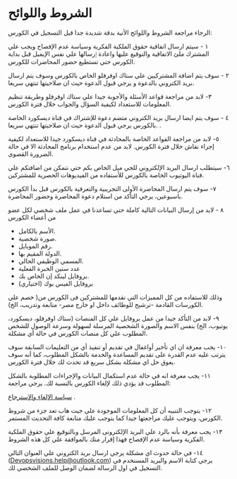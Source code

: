 # الشروط واللوائح  

الرجاء مراجعة الشروط واللوائح الأتية بدقة شديدة جدا قبل التسجيل في الكورس:

١ - سيتم ارسال اتفاقية حقوق الملكية الفكرية وسياسة عدم الإفصاح ويجب علي المشترك ملئ الاتفاقية والتوقيع عليها واعادة ٳرسالها علي نفس الإيميل قبل بداية الكورس حتي تستطيع حضور المحاضرات للكورس. 

٢ -  سوف يتم اضافة المشتركيين علي ستاك اوفرفلو الخاص بالكورس وسوف يتم ارسال بريد الكتروني بالدعوة و يرجي قبول الدعوة حيث ان صلاحيتها تنتهي سريعا.  

٣- لابد من مراجعة قواعد الأسئلة والأجوبة جيدا علي ستاك اوفرفلو وطريقة تنظيم المعلومات للاستعداد لكيفية السؤال والجواب خلال فترة الكورس. 

٤ - سوف يتم ايضا ارسال بريد الكتروني متضم دعوة للإشتراك في قناة ديسكورد الخاصة بالكورس يرجي قبول الدعوة حيث ان صلاحيتها تنتهي سريعا.  .

٥- لابد من مراجعة القواعد الخاصة بالمحادثة في قناة ديسكورد جيدا للاستعداد لكيفية إجراء نقاش خلال فترة الكورس. 
لابد من عدم استخدام برنامج المحادثة الا في حالة الضرورة القصوى. 

٦- سيتطلب ارسال البريد الإلكتروني للجي ميل الخاص بكم حتي نتمكن من اضافتكم علي قناة اليوتيوب الخاصة بالكورس للأستفاده من الفيديوهات الحصرية للمشتركين. 

٧- سوف يتم ارسال المحاضرة الأولى التجريبية والتعرفية بالكورس قبل بدأ الكورس باسبوعين، يرجي التأكد من استلام دعوة المحاضرة وحضور المحاضرة.
  
٨ - لابد من إرسال البيانات التالية كاملة حتي تساعدنا في عمل ملف شخصي لكل عضو من أعضاء الكورس 
- الأسم بالكامل.
- صورة شخصية.
- رقم الموبايل.
- الدولة المقيم بها.
- المسمي الوظيفي الحالي.
- عدد سنين الخبرة الفعلية
- بروفايل لينكد إن الخاص بك.
- بروفايل الفيس بوك (اختياري)

وذلك للاستفاده من كل المميزات التي نقدمها للمشتركين فى الكورس من( خصم علي الكورسات القادمة -ترشيح للوظائف داخل او خارج مصر- متابعة وتدريب، الخ). 

٩- لابد من التأكد جيدا من عمل بروفايل علي كل المنصات (ستاك اوفرفلو، ديسكورد، يوتيوب، الخ) بنفس الاسم والصورة الشخصية المرسلة لسهولة وسرعة الوصول للشخص المطلوب علي كل منصات الكورس في حالة أي مشكلة. 

١٠-  يجب معرفة ان اي تأخير أواغفال في تقديم أو تنفيذ أي من التعليمات السابقة سوف يترتب عليه عدم القدرة على تقديم المساعدة والخدمة بالشكل المطلوب، كما أنه سوف يعوق حل اي مشكلة بشكل سريع قد تحدث لك خلال فترة الكورس. 

١١- يجب معرفة انه في حالة عدم استكمال البيانات والإجراءات المطلوبة بالشكل المطلوب قد يؤدي ذلك لإلغاء الكورس بالنسبة لك. 
يرجي مراجعة:

[سياسة الإلغاء والإسترجاع](https://github.com/MohamedRadwan-DevOps/DevOps-step-by-step-arabic/blob/main/none-community/cancel-return-policy.md) . 

١٢- يتوجب التنبيه أن كل المعلومات الموجودة علي جيت هاب تعد جزء من شروط الكورس، ويتوجب عليك مراجعتها جيدا كما يتوجب عليك متابعة كافة التحديث المستمر. 

١٣-  يجب معرفة بأنه بالرد علي البريد الإلكترونى المرسل وبالتوقيع علي حقوق الملكية الفكرية وسياسة عدم الإفصاح فهذا إقرار منك بالموافقة علي كل هذه الشروط. 
 
١٤- في حالة حدوث اي مشكلة يرجي ارسال بريد الكتروني علي العنوان التالي (Devopsvisions.help@outlook.com) يرجي كتابة الاسم والبريد المسنخدم في التسجيل في اول الرسالة لضمان الوصل للملف الشخصي لك.
